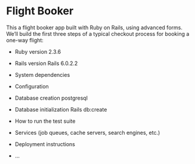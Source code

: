 # Flight Booker

This a flight booker app built with Ruby on Rails, using advanced forms. We’ll build the first three steps of a typical checkout process for booking a one-way flight:


* Ruby version 2.3.6

* Rails version  Rails 6.0.2.2

* System dependencies

* Configuration

* Database creation postgresql

* Database initialization 
  Rails db:create

* How to run the test suite

* Services (job queues, cache servers, search engines, etc.)

* Deployment instructions

* ...
